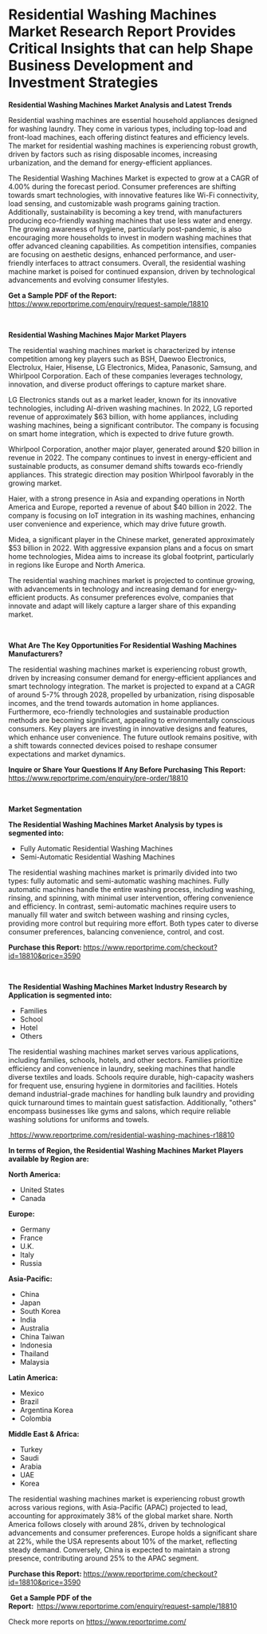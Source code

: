 <p><h1>Residential Washing Machines Market Research Report Provides Critical Insights that can help Shape Business Development and Investment Strategies</h1></p><p><strong>Residential Washing Machines Market Analysis and Latest Trends</strong></p>
<p><p>Residential washing machines are essential household appliances designed for washing laundry. They come in various types, including top-load and front-load machines, each offering distinct features and efficiency levels. The market for residential washing machines is experiencing robust growth, driven by factors such as rising disposable incomes, increasing urbanization, and the demand for energy-efficient appliances. </p><p>The Residential Washing Machines Market is expected to grow at a CAGR of 4.00% during the forecast period. Consumer preferences are shifting towards smart technologies, with innovative features like Wi-Fi connectivity, load sensing, and customizable wash programs gaining traction. Additionally, sustainability is becoming a key trend, with manufacturers producing eco-friendly washing machines that use less water and energy. The growing awareness of hygiene, particularly post-pandemic, is also encouraging more households to invest in modern washing machines that offer advanced cleaning capabilities. As competition intensifies, companies are focusing on aesthetic designs, enhanced performance, and user-friendly interfaces to attract consumers. Overall, the residential washing machine market is poised for continued expansion, driven by technological advancements and evolving consumer lifestyles.</p></p>
<p><strong>Get a Sample PDF of the Report:&nbsp;</strong> <a href="https://www.reportprime.com/enquiry/request-sample/18810?utm_campaign=3097&utm_medium=2&utm_source=Github&utm_content=ia&utm_term=19032025&utm_id=residential-washing-machines">https://www.reportprime.com/enquiry/request-sample/18810</a></p>
<p>&nbsp;</p>
<p><strong>Residential Washing Machines Major Market Players</strong></p>
<p><p>The residential washing machines market is characterized by intense competition among key players such as BSH, Daewoo Electronics, Electrolux, Haier, Hisense, LG Electronics, Midea, Panasonic, Samsung, and Whirlpool Corporation. Each of these companies leverages technology, innovation, and diverse product offerings to capture market share.</p><p>LG Electronics stands out as a market leader, known for its innovative technologies, including AI-driven washing machines. In 2022, LG reported revenue of approximately $63 billion, with home appliances, including washing machines, being a significant contributor. The company is focusing on smart home integration, which is expected to drive future growth.</p><p>Whirlpool Corporation, another major player, generated around $20 billion in revenue in 2022. The company continues to invest in energy-efficient and sustainable products, as consumer demand shifts towards eco-friendly appliances. This strategic direction may position Whirlpool favorably in the growing market.</p><p>Haier, with a strong presence in Asia and expanding operations in North America and Europe, reported a revenue of about $40 billion in 2022. The company is focusing on IoT integration in its washing machines, enhancing user convenience and experience, which may drive future growth.</p><p>Midea, a significant player in the Chinese market, generated approximately $53 billion in 2022. With aggressive expansion plans and a focus on smart home technologies, Midea aims to increase its global footprint, particularly in regions like Europe and North America.</p><p>The residential washing machines market is projected to continue growing, with advancements in technology and increasing demand for energy-efficient products. As consumer preferences evolve, companies that innovate and adapt will likely capture a larger share of this expanding market.</p></p>
<p>&nbsp;</p>
<p><strong>What Are The Key Opportunities For Residential Washing Machines Manufacturers?</strong></p>
<p><p>The residential washing machines market is experiencing robust growth, driven by increasing consumer demand for energy-efficient appliances and smart technology integration. The market is projected to expand at a CAGR of around 5-7% through 2028, propelled by urbanization, rising disposable incomes, and the trend towards automation in home appliances. Furthermore, eco-friendly technologies and sustainable production methods are becoming significant, appealing to environmentally conscious consumers. Key players are investing in innovative designs and features, which enhance user convenience. The future outlook remains positive, with a shift towards connected devices poised to reshape consumer expectations and market dynamics.</p></p>
<p><strong>Inquire or Share Your Questions If Any Before Purchasing This Report:</strong> <a href="https://www.reportprime.com/enquiry/pre-order/18810?utm_campaign=3097&utm_medium=2&utm_source=Github&utm_content=ia&utm_term=19032025&utm_id=residential-washing-machines">https://www.reportprime.com/enquiry/pre-order/18810</a></p>
<p>&nbsp;</p>
<p><strong>Market Segmentation</strong></p>
<p><strong>The Residential Washing Machines Market Analysis by types is segmented into:</strong></p>
<p><ul><li>Fully Automatic Residential Washing Machines</li><li>Semi-Automatic Residential Washing Machines</li></ul></p>
<p><p>The residential washing machines market is primarily divided into two types: fully automatic and semi-automatic washing machines. Fully automatic machines handle the entire washing process, including washing, rinsing, and spinning, with minimal user intervention, offering convenience and efficiency. In contrast, semi-automatic machines require users to manually fill water and switch between washing and rinsing cycles, providing more control but requiring more effort. Both types cater to diverse consumer preferences, balancing convenience, control, and cost.</p></p>
<p><strong>Purchase this Report:&nbsp;</strong><a href="https://www.reportprime.com/checkout?id=18810&price=3590&utm_campaign=3097&utm_medium=2&utm_source=Github&utm_content=ia&utm_term=19032025&utm_id=residential-washing-machines">https://www.reportprime.com/checkout?id=18810&price=3590</a></p>
<p>&nbsp;</p>
<p><strong>The Residential Washing Machines Market Industry Research by Application is segmented into:</strong></p>
<p><ul><li>Families</li><li>School</li><li>Hotel</li><li>Others</li></ul></p>
<p><p>The residential washing machines market serves various applications, including families, schools, hotels, and other sectors. Families prioritize efficiency and convenience in laundry, seeking machines that handle diverse textiles and loads. Schools require durable, high-capacity washers for frequent use, ensuring hygiene in dormitories and facilities. Hotels demand industrial-grade machines for handling bulk laundry and providing quick turnaround times to maintain guest satisfaction. Additionally, "others" encompass businesses like gyms and salons, which require reliable washing solutions for uniforms and towels.</p></p>
<p><a href="https://www.reportprime.com/residential-washing-machines-r18810?utm_campaign=3097&utm_medium=2&utm_source=Github&utm_content=ia&utm_term=19032025&utm_id=residential-washing-machines">&nbsp;https://www.reportprime.com/residential-washing-machines-r18810</a></p>
<p><strong>In terms of Region, the Residential Washing Machines Market Players available by Region are:</strong></p>
<p>
    <p> <strong> North America: </strong>
        <ul>
            <li>United States</li>
            <li>Canada</li>
        </ul>
        </p> 
    <p> <strong> Europe: </strong>
        <ul>
            <li>Germany</li>
            <li>France</li>
            <li>U.K.</li>
            <li>Italy</li>
            <li>Russia</li>
        </ul>
        </p> 
    <p> <strong> Asia-Pacific: </strong>
        <ul>
            <li>China</li>
            <li>Japan</li>
            <li>South Korea</li>
            <li>India</li>
            <li>Australia</li>
            <li>China Taiwan</li>
            <li>Indonesia</li>
            <li>Thailand</li>
            <li>Malaysia</li>
        </ul>
        </p> 
    <p> <strong> Latin America: </strong>
        <ul>
            <li>Mexico</li>
            <li>Brazil</li>
            <li>Argentina Korea</li>
            <li>Colombia</li>
        </ul>
        </p> 
    <p> <strong> Middle East & Africa: </strong>
        <ul>
            <li>Turkey</li>
            <li>Saudi</li>
            <li>Arabia</li>
            <li>UAE</li>
            <li>Korea</li>
        </ul>
    </p>
    </p>
<p><p>The residential washing machines market is experiencing robust growth across various regions, with Asia-Pacific (APAC) projected to lead, accounting for approximately 38% of the global market share. North America follows closely with around 28%, driven by technological advancements and consumer preferences. Europe holds a significant share at 22%, while the USA represents about 10% of the market, reflecting steady demand. Conversely, China is expected to maintain a strong presence, contributing around 25% to the APAC segment.</p></p>
<p><strong>Purchase this Report: </strong><a href="https://www.reportprime.com/checkout?id=18810&price=3590&utm_campaign=3097&utm_medium=2&utm_source=Github&utm_content=ia&utm_term=19032025&utm_id=residential-washing-machines">https://www.reportprime.com/checkout?id=18810&price=3590</a></p>
<p>&nbsp;<strong>Get a Sample PDF of the Report:&nbsp;&nbsp;</strong><a href="https://www.reportprime.com/enquiry/request-sample/18810?utm_campaign=3097&utm_medium=2&utm_source=Github&utm_content=ia&utm_term=19032025&utm_id=residential-washing-machines">https://www.reportprime.com/enquiry/request-sample/18810</a></p>
<p><strong></strong></p>
<p>Check more reports on <a href="https://www.reportprime.com/?utm_campaign=3097&utm_medium=2&utm_source=Github&utm_content=ia&utm_term=19032025&utm_id=residential-washing-machines">https://www.reportprime.com/</a></p>